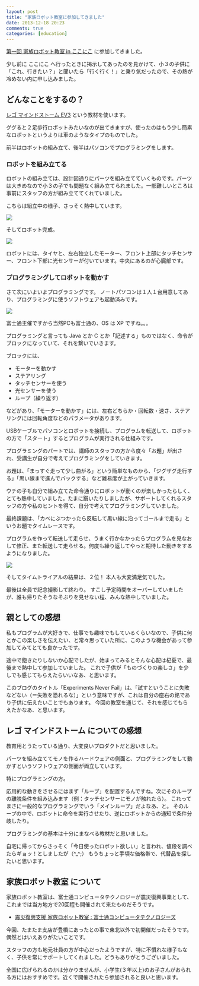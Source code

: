 ```yaml
---
layout: post
title: "家族ロボット教室に参加してきました"
date: 2013-12-18 20:23
comments: true
categories: [education]
---
```

[第一回 家族ロボット教室 in ここにこ](http://jp.fujitsu.com/group/fct/contribution/familyrobot-1/2013/1214.html) に参加してきました。
<!--more-->
少し前に ここにこ へ行ったときに掲示してあったのを見かけて、小３の子供に「これ、行きたい？」と聞いたら「行く行く！」と乗り気だったので、その熱が冷めない内に申し込みました。

## どんなことをするの？

[レゴ マインドストーム EV3](http://education.lego.com/ja-jp/preschool-and-school/secondary/mindstorms-education-ev3/) という教材を使います。

ググると２足歩行ロボットみたいなのが出てきますが、使ったのはもう少し簡素なロボットというよりは車のようなタイプのものでした。

前半はロボットの組み立て、後半はパソコンでプログラミングをします。

### ロボットを組み立てる

ロボットの組み立ては、設計図通りにパーツを組み立てていくものです。パーツは大きめなので小３の子でも問題なく組み立てられました。一部難しいところは事前にスタッフの方が組み立ててくれていました。

こちらは組立中の様子、さっそく熱中しています。

![](http://distilleryimage9.ak.instagram.com/fdf49ff4647a11e3a076122b2a59491d_8.jpg)

そしてロボット完成。

![](http://distilleryimage11.ak.instagram.com/6fe17c9a647b11e3aa520e5d6fd881bf_8.jpg)

ロボットには、タイヤと、左右独立したモーター、フロント上部にタッチセンサー、フロント下部に光センサーが付いています。中央にあるのが心臓部です。

### プログラミングしてロボットを動かす

さて次にいよいよプログラミングです。
ノートパソコンは１人１台用意してあり、プログラミングに使うソフトウェアも起動済みです。

![](http://distilleryimage2.ak.instagram.com/3eac6e78647b11e3aeb912af24c9b212_8.jpg)

富士通主催ですから当然PCも富士通の、OS は XP ですね。。。

プログラミングと言っても Java とか C とか「記述する」ものではなく、命令がブロックになっていて、それを繋いでいきます。

ブロックには、

* モーターを動かす
* ステアリング
* タッチセンサーを使う
* 光センサーを使う
* ループ（繰り返す）

などがあり、「モーターを動かす」には、左右どちらか・回転数・速さ、ステアリングには回転角度などのパラメータがあります。

USBケーブルでパソコンとロボットを接続し、プログラムを転送して、ロボットの方で「スタート」するとプログラムが実行される仕組みです。

プログラミングのパートでは、講師のスタッフの方から度々「お題」が出され、受講生が自分で考えてプログラミングをしていきます。

お題は、「まっすぐ走って少し曲がる」という簡単なものから、「ジグザグ走行する」「黒い線まで進んでバックする」など難易度が上がっていきます。

ウチの子も自分で組み立てた命令通りにロボットが動くのが楽しかったらしく、とても熱中していました。たまに躓いたりしましたが、サポートしてくれるスタッフの方や私のヒントを得て、自分で考えてプログラミングしていました。

最終課題は、「カベにぶつかったら反転して黒い線に沿ってゴールまで走る」というお題でタイムレースです。

プログラムを作って転送して走らせ、うまく行かなかったらプログラムを見なおして修正、また転送して走らせる。何度も繰り返してやっと期待した動きをするようになりました。

![](http://distilleryimage1.ak.instagram.com/98679bf4647b11e3904b12c0ac24ae25_8.jpg)

そしてタイムトライアルの結果は、２位！
本人も大変満足気でした。

最後は全員で記念撮影して終わり。
すこし予定時間をオーバーしていましたが、誰も帰りたそうなそぶりを見せない程、みんな熱中していました。

## 親としての感想

私もプログラムが大好きで、仕事でも趣味でもしているくらいなので、子供に何とかこの楽しさを伝えたい、と常々思っていた所に、このような機会があって参加してみてとても良かったです。

途中で飽きたりしないか心配でしたが、始まってみるとそんな心配は杞憂で、最後まで熱中して参加していました。
これで子供が「ものづくりの楽しさ」を少しでも感じてもらえたらいいなあ、と思います。

このブログのタイトル「Experiments Never Fail」は、「試すということに失敗などない（＝失敗を恐れるな）」という意味ですが、これは自分の座右の銘であり子供に伝えたいことでもあります。
今回の教室を通じて、それを感じてもらえたかなあ、と思います。

## レゴ マインドストーム についての感想

教育用とうたっている通り、大変良いプロダクトだと思いました。

パーツを組み立ててモノを作るハードウェアの側面と、プログラミングをして動かすというソフトウェアの側面が両立しています。

特にプログラミングの方。

応用的な動きをさせるにはまず「ループ」を配置するんですね。次にそのループの離脱条件を組み込みます（例：タッチセンサーにモノが触れたら）。
これってまさに一般的なプログラミングでいう「メインループ」だよなあ、と。
そのループの中で、ロボットに命令を実行させたり、逆にロボットからの通知で条件分岐したり。

プログラミングの基本は十分にまなべる教材だと思いました。

自宅に帰ってからさっそく「今日使ったロボット欲しい」と言われ、値段を調べたらギョッ！としましたが（^_^;）
もうちょっと手頃な価格帯で、代替品を探したいと思います。

## 家族ロボット教室 について

家族ロボット教室は、富士通コンピュータテクノロジーが震災復興事業として、これまでは当方地方で20回程も開催されて来たものだそうです。

* [震災復興支援 家族ロボット教室 : 富士通コンピュータテクノロジーズ](http://jp.fujitsu.com/group/fct/contribution/familyrobot/)

今回、たまたま支店が豊橋にあったとの事で東北以外で初開催だったそうです。偶然とはいえありがたいことです。

スタッフの方も地元社員の方が中心だったようですが、特に不慣れな様子もなく、子供を常にサポートしてくれました。どうもありがとうございました。

全国に広げられるのかは分かりませんが、小学生(３年以上)のお子さんがおられる方にはおすすめです。近くで開催されたら参加されると良いと思います。
